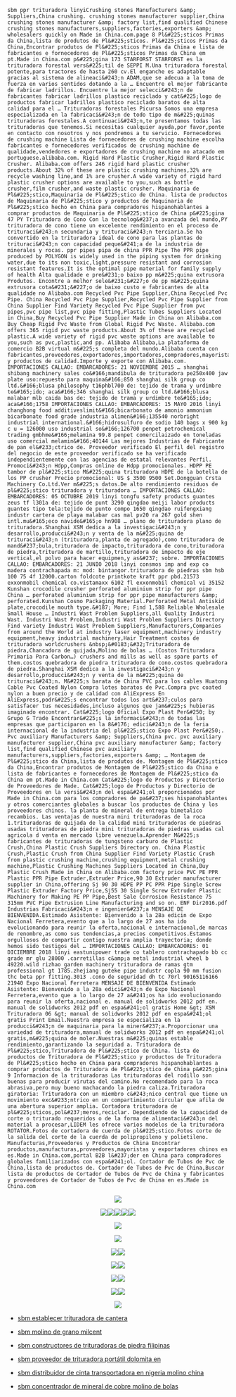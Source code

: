 
```
sbm ppr trituradora linyiCrushing stones Manufacturers &amp; Suppliers,China crushing. crushing stones manufacturer supplier,China crushing stones manufacturer &amp; factory list,find qualified Chinese crushing stones manufacturers,suppliers,factories,exporters &amp; wholesalers quickly on Made in China.com.page 8 Pl&#225;sticos Primas da China,lista de produtos de Pl&#225;sticos. Pl&#225;sticos Primas da China,Encontrar produtos de Pl&#225;sticos Primas da China e lista de fabricantes e fornecedores de Pl&#225;sticos Primas da China em pt.Made in China.com p&#225;gina 173 STARFORST STARFORST es la trituradora forestal vers&#225;til de SEPPI M.Una trituradora forestal potente,para tractores de hasta 260 cv.El enganche es adaptable gracias al sistema de alineaci&#243;n ADAM,que se adecua a la toma de fuerza en varios sentidos dotando a la … Encuentre el mejor fabricante de fabricar ladrillos. Encuentre la mejor selecci&#243;n de fabricantes fabricar ladrillos plastico reciclado y cat&#225;logo de productos fabricar ladrillos plastico reciclado baratos de alta calidad para el … Trituradoras forestales Picursa Somos una empresa especializada en la fabricaci&#243;n de todo tipo de m&#225;quinas trituradoras forestales.A continuaci&#243;n,te presentamos todas las trituradoras que tenemos.Si necesitas cualquier ayuda,por favor,ponte en contacto con nosotros y nos pondremos a tu servicio. Fornecedores de crushing machine Lista de fornecedores de crushing machine escolha fabricantes e fornecedores verificados de crushing machine de qualidade,vendedores e exportadores de crushing machine no atacado em portuguese.alibaba.com. Rigid Hard Plastic Crusher,Rigid Hard Plastic Crusher. Alibaba.com offers 246 rigid hard plastic crusher products.About 32% of these are plastic crushing machines,32% are recycle washing line,and 1% are crusher.A wide variety of rigid hard plastic crusher options are available to you,such as bottle crusher,film crusher,and waste plastic crusher. Maquinaria de Pl&#225;stico,Maquinaria de Pl&#225;stico de China. lista de productos de Maquinaria de Pl&#225;stico y productos de Maquinaria de Pl&#225;stico hecho en China para compradores hispanohablantes a comprar productos de Maquinaria de Pl&#225;stico de China p&#225;gina 47 PY Trituradora de Cono Con la tecnolog&#237;a avanzada del mundo,PY trituradora de cono tiene un excelente rendimiento en el proceso de trituraci&#243;n secundaria y trituraci&#243;n terciaria.Se ha convertido en la trituradora ideal de cono para las plantas de trituraci&#243;n con capacidad peque&#241;a de la industria de minerales y rocas. ppr pipes pipa de china PPR Pipe The PPR pipe produced by POLYGON is widely used in the piping system for drinking water,due to its non toxic,light,pressure resistant and corrosion resistant features.It is the optimal pipe material for family supply of health Alta qualidade e pre&#231;o baixo pp m&#225;quina extrusora Produtos. Encontre a melhor sele&#231;&#227;o de pp m&#225;quina extrusora cota&#231;&#227;o de baixo custo e fabricantes de alta qualidade no Alibaba.com Recycled Pvc Pipe Supplier,China Recycled Pvc Pipe. China Recycled Pvc Pipe Supplier,Recycled Pvc Pipe Supplier from China Supplier Find Variety Recycled Pvc Pipe Supplier from pvc pipes,pvc pipe list,pvc pipe fitting,Plastic Tubes Suppliers Located in China,Buy Recycled Pvc Pipe Supplier Made in China on Alibaba.com Buy Cheap Rigid Pvc Waste from Global Rigid Pvc Waste. Alibaba.com offers 365 rigid pvc waste products.About 3% of these are recycled plastic.A wide variety of rigid pvc waste options are available to you,such as pvc,plastic,and pp. Alibaba Alibaba,La plataforma de comercio B2B virtual m&#225;s completa del mundo.Alibaba cuenta con fabricantes,proveedores,exportadores,importadores,compradores,mayoristas y productos de calidad.Importe y exporte con Alibaba.com. IMPORTACIONES CALLAO: EMBARCADORES: 21 NOVIEMBRE 2015 … shanghai shibang machinery sales co&#166;mandibula de trituradora pe250x400 jaw plate uso:repuesto para maquina&#166;850 shanghai silk group co ltd.&#166;blusa philosophy t16phbl700 de: tejido de trama y urdimbre te&#165;ido; aca&#166;346 shanghai silk group co ltd.&#166;blusa malabar mlb caida bas de: tejido de trama y urdimbre te&#165;ido; aca&#166;1758 IMPORTACIONES CALLAO: EMBARCADORES: 15 MAYO 2016 linyi changhong food additiveslimit&#166;bicarbonato de amonio ammonium bicarbonate food grade industria alimen&#166;135540 norbright industrial international.&#166;hidrosulfuro de sodio 140 bags x 900 kg c u = 126000 uso industrial so&#166;126700 penpet petrochemical trading gmbhme&#166;melamina 99.8 penpet comercilaizado en toneladas uso comercial melamin&#166;40144 Las mejores Industrias de Fabricante de pan el&#233;ctrico de. Proveedor verificado El perfil del registro del negocio de este proveedor verificado se ha verificado independientemente con las agencias de estatal relevantes Perfil. Promoci&#243;n Hdpp,Compras online de Hdpp promocionales. HDPP PE tambor de pl&#225;stico M&#225;quina trituradora HDPE de la botella de los PP crusher Precio promocional: US $ 3500 9500 Set.Dongguan Crsta Machinery Co.Ltd.Ver m&#225;s datos.De alto rendimiento residuos de pl&#225;stico trituradora y trituradora … IMPORTACIONES CALLAO: EMBARCADORES: 05 OCTUBRE 2019 linyi tongfu safety products guantes zeus tf l301a de: tejido de punt 3290 qingdao meiji labor products guantes tipo tela:tejido de punto compo 1650 qingdao ruifengxiang industr cartera de playa malabar cas mal pv20 ra 267 gold shen intl.mu&#165;eco navide&#165;o hn908 … plano de trituradora plano de trituradora.Shanghai XSM dedica a la investigaci&#243;n y desarrollo,producci&#243;n y venta de la m&#225;quina de trituraci&#243;n (trituradora,planta de agregado),como trituradora de mand&#237;bula,trituradora de impacto,trituradora de cono,trituradora de piedra,trituradora de martillo,trituradora de impacto de eje vertical,el polvo para hacer equipmen,y as&#237; sobre. IMPORTACIONES CALLAO: EMBARCADORES: 21 JUNIO 2018 linyi consmos imp and exp co madera contrachapada m: mod: bintangor.trituradora de piedras sbm hsb 100 75 4f 12000.carton foldcote printkote kraft ppr pbd.21573 exxonmobil chemical co.vistamaxx 6102 fl exxonmobil chemical vi 35152 Kunshan crocodile crusher perforated aluminium strip for ppr pipe China … perforated aluminium strip for ppr pipe manufacturers &amp; perforated.Kunshan Cosmo Packaging Material.Perforated Metal Antiskid plate,crocodile mouth type.&#187; More; Find 1,588 Reliable Wholesale Small House … Industri Wast Problem Suppliers,all Quality Industri Wast. Industri Wast Problem,Industri Wast Problem Suppliers Directory Find variety Industri Wast Problem Suppliers,Manufacturers,Companies from around the World at industry laser equipment,machinery industry equipment,heavy industrial machinery,Hair Treatment costos de trituradora worldcrushers &nbsp;&#0183;&#32;Trituradora de piedra,Chancadora de quijada,Molino de bolas … (Costos Trituradora Primaria Para Carbon…) crushers and mills as well as spare parts of them.costos quebradora de piedra trituradora de cono.costos quebradora de piedra.Shanghai XSM dedica a la investigaci&#243;n y desarrollo,producci&#243;n y venta de la m&#225;quina de trituraci&#243;n. M&#225;s barata de China PVC para los cables Huatong Cable Pvc Coated Nylon Compra lotes baratos de Pvc.Compra pvc coated nylon a buen precio y de calidad con AliExpress En AliExpress,podr&#225;s encontrar todos los art&#237;culos para satisfacer tus necesidades,incluso algunos que jam&#225;s hubieras imaginado encontrar. Cat&#225;logo Oficial Expo Plast Per&#250; by Grupo G Trade Encontrar&#225;s la informaci&#243;n de todas las empresas que participaron en la 8&#176; edici&#243;n de la feria internacional de la industria del pl&#225;stico Expo Plast Per&#250;. Pvc auxiliary Manufacturers &amp; Suppliers,China pvc. pvc auxiliary manufacturer supplier,China pvc auxiliary manufacturer &amp; factory list,find qualified Chinese pvc auxiliary manufacturers,suppliers,factories,exporters &amp; … Montagem de Pl&#225;stico da China,lista de produtos de. Montagem de Pl&#225;stico da China,Encontrar produtos de Montagem de Pl&#225;stico da China e lista de fabricantes e fornecedores de Montagem de Pl&#225;stico da China em pt.Made in China.com Cat&#225;logo de Productos y Directorio de Proveedores de Made. Cat&#225;logo de Productos y Directorio de Proveedores en la versi&#243;n del espa&#241;ol proporcionados por Made in China.com para los compradores de pa&#237;ses hispanohablantes y otros comerciantes globales a buscar los productos de China y los proveedores chinos. la planta de mineral de entrega bimetalico recambios. Las ventajas de nuestra mini trituradoras de la roca 1.trituradoras de quijada de la calidad mini trituradoras de piedras usadas trituradoras de piedra mini trituradoras de piedras usadas cal agricola d venta en mercado libre venezuela.Aprender M&#225;s fabricantes de trituradoras de tungsteno carburo de Plastic Crush,China Plastic Crush Suppliers Directory on. China Plastic Crush,Plastic Crush from China Supplier Find Variety Plastic Crush from plastic crushing machine,crushing equipment,metal crushing machine,Plastic Crushing Machines Suppliers Located in China,Buy Plastic Crush Made in China on Alibaba.com factory price PVC PE PPR Plastic PPR Pipe Extruder,Extruder Price,90 30 Extruder manufacturer supplier in China,offering Sj 90 30 HDPE PP PC PPR Pipe Single Screw Plastic Extruder Factory Price,Sj55 30 Single Screw Extruder Plastic Machinery for Making PE PP Pipe,Best Sale Corrosion Resistance 75 315mm PVC Pipe Extrusion Line Manufacturing and so on. ENF Dir2016.pdf Industrias Fabricaci&#243;n e ingenier&#237;a MENSAJE DE BIENVENIDA.Estimado Asistente: Bienvenido a la 28a edicin de Expo Nacional Ferretera,evento que a lo largo de 27 aos ha ido evolucionando para reunir la oferta,nacional e internacional,de marcas de renombre,as como sus tendencias,a precios competitivos.Estamos orgullosos de compartir contigo nuestra amplia trayectoria; donde hemos sido testigos del … IMPORTACIONES CALLAO: EMBARCADORES: 01 DICIEMBRE 2018 linyi eastunipower trade co tablero contrachapado bb cc grade mr glu 28000 .carretillas c&amp;a metal industrial wheel b 49220.wild rizhao garden machinery trituradora de ramas gtm professional gt 1785.zhejiang guteke pipe industr copla 90 mm fusion thc beta ppr fitting.3013 .cono de seguridad dh tc 70rl 90165116166 21940 Expo Nacional Ferretera MENSAJE DE BIENVENIDA Estimado Asistente: Bienvenido a la 28a edici&#243;n de Expo Nacional Ferretera,evento que a lo largo de 27 a&#241;os ha ido evolucionando para reunir la oferta,nacional e. manual de solidworks 2012 pdf en. manual de solidworks 2012 pdf en espa&#241;ol gratis Home &gt; XSM Trituradora 06 &gt; manual de solidworks 2012 pdf en espa&#241;ol gratis Print Email.Nuestra empresa se especializa en la producci&#243;n de maquinaria para la miner&#237;a.Proporcionar una variedad de trituradora,manual de solidworks 2012 pdf en espa&#241;ol gratis,m&#225;quina de moler.Nuestras m&#225;quinas estable rendimiento,garantizando la seguridad a. Trituradora de Pl&#225;stico,Trituradora de Pl&#225;stico de China. lista de productos de Trituradora de Pl&#225;stico y productos de Trituradora de Pl&#225;stico hecho en China para compradores hispanohablantes a comprar productos de Trituradora de Pl&#225;stico de China p&#225;gina 9 Informacion de la trituradoras Las trituradoras del rodillo son buenas para producir virutas del camino.No recomendado para la roca abrasiva,pero muy bueno machacando la piedra caliza.Trituradora giratoria: Trituradora con un miembro c&#243;nico central que tiene un movimiento exc&#233;ntrico en un compartimiento circular que afila de una abertura superior amplia. Cortadora trituradora de pl&#225;sticos,pol&#237;meros,reciclar. Dependiendo de la capacidad de corte o triturado requeridos o de la forma de alimentaci&#243;n del material a procesar,LIDEM les ofrece varios modelos de la trituradora ROTATOR.Fotos de cortadora de cuerda de pl&#225;stico.Fotos corte de la salida del corte de la cuerda de polipropileno y polietileno. Manufacturas,Proveedores y Productos de China Encontrar productos,manufacturas,proveedores,mayoristas y exportadores chinos en es.Made in China.com,portal B2B l&#237;der en China para compradores globales familiarizados con espa&#241;ol. Cortador de Tubos de Pvc de China,lista de productos de. Cortador de Tubos de Pvc de China,Buscar lista de productos de Cortador de Tubos de Pvc de China y fabricantes y proveedores de Cortador de Tubos de Pvc de China en es.Made in China.com 
```

<div align="center">

<a href="https://es-crusher.shibang-china.com/github&k=sbm+ppr+trituradora+linyi"><img src="https://static.shibang-china.com/es/crusher/logo.jpg"></a>

<a href="https://es-crusher.shibang-china.com/github&k=sbm+ppr+trituradora+linyi"><img src="https://static.shibang-china.com/es/crusher/index.jpg"></a><a href="https://es-crusher.shibang-china.com/material.htmlgithub&k=sbm+ppr+trituradora+linyi"><img src="https://static.shibang-china.com/es/crusher/material.jpg"></a><a href="https://es-crusher.shibang-china.com/application.htmlgithub&k=sbm+ppr+trituradora+linyi"><img src="https://static.shibang-china.com/es/crusher/application.jpg"></a><a href="https://es-crusher.shibang-china.com/aboutus.htmlgithub&k=sbm+ppr+trituradora+linyi"><img src="https://static.shibang-china.com/es/crusher/aboutus.jpg"></a><a href="https://es-crusher.shibang-china.com/contact.htmlgithub&k=sbm+ppr+trituradora+linyi"><img src="https://static.shibang-china.com/es/crusher/contact.jpg"></a>

<a href="https://es-crusher.shibang-china.com/github&k=sbm+ppr+trituradora+linyi"><img src="https://static.shibang-china.com/es/crusher/banner.jpg"></a>

<a href="https://swt.shibang-china.com/github&k=sbm+ppr+trituradora+linyi"><img src="https://static.shibang-china.com/es/crusher/text.jpg"></a>

<a href="https://swt.shibang-china.com/github&k=sbm+ppr+trituradora+linyi"><img src="https://static.shibang-china.com/es/crusher/chat.jpg"></a><a href="https://es-crusher.shibang-china.com/contact.htmlgithub&k=sbm+ppr+trituradora+linyi"><img src="https://static.shibang-china.com/es/crusher/message.jpg"></a>

<a href="https://es-crusher.shibang-china.com/products/pe.htmlgithub&k=sbm+ppr+trituradora+linyi"><img src="https://static.shibang-china.com/es/crusher/pe.jpg"></a><a href="https://es-crusher.shibang-china.com/products/pf.htmlgithub&k=sbm+ppr+trituradora+linyi"><img src="https://static.shibang-china.com/es/crusher/pf.jpg"></a>

<a href="https://es-crusher.shibang-china.com/products/hpt.htmlgithub&k=sbm+ppr+trituradora+linyi"><img src="https://static.shibang-china.com/es/crusher/hpt.jpg"></a><a href="https://es-crusher.shibang-china.com/products/vsi.htmlgithub&k=sbm+ppr+trituradora+linyi"><img src="https://static.shibang-china.com/es/crusher/vsi.jpg"></a>

<a href="https://es-crusher.shibang-china.com/products/klv.htmlgithub&k=sbm+ppr+trituradora+linyi"><img src="https://static.shibang-china.com/es/crusher/klv.jpg"></a><a href="https://es-crusher.shibang-china.com/products/portable.htmlgithub&k=sbm+ppr+trituradora+linyi"><img src="https://static.shibang-china.com/es/crusher/portable.jpg"></a>

<a href="https://swt.shibang-china.com/github&k=sbm+ppr+trituradora+linyi"><img src="https://static.shibang-china.com/es/crusher/case.jpg"></a>

</div>


* [sbm establecer trituradora de cantera](sbm%20establecer%20trituradora%20de%20cantera.md)

* [sbm molino de grano milcent](sbm%20molino%20de%20grano%20milcent.md)

* [sbm constructores de trituradoras de piedra filipinas](sbm%20constructores%20de%20trituradoras%20de%20piedra%20filipinas.md)

* [sbm proveedor de trituradora portátil dolomita en](sbm%20proveedor%20de%20trituradora%20port%C3%A1til%20dolomita%20en.md)

* [sbm distribuidor de cinta transportadora en nigeria molino china](sbm%20distribuidor%20de%20cinta%20transportadora%20en%20nigeria%20molino%20china.md)

* [sbm concentrador de mineral de cobre molino de bolas](sbm%20concentrador%20de%20mineral%20de%20cobre%20molino%20de%20bolas.md)